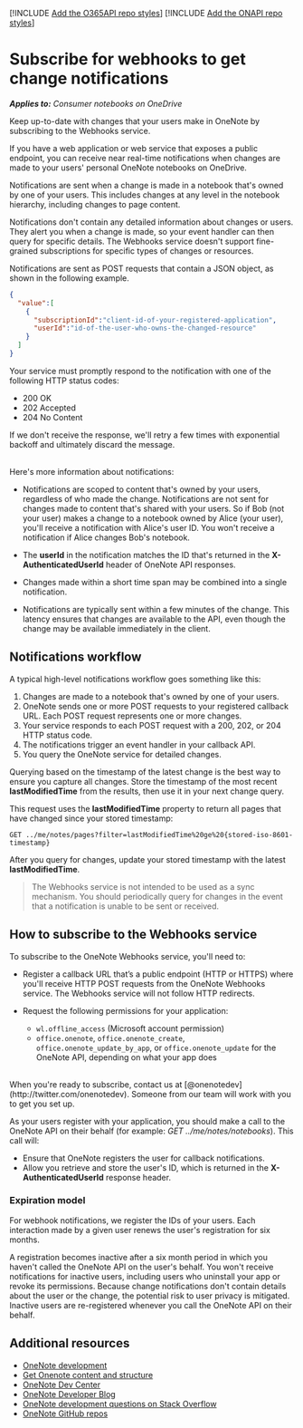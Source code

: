 ﻿---
ms.TocTitle: Subscribe for webhooks
Title: Subscribe for webhooks to get change notifications
Description: Keep up-to-date with changes that your users make in OneNote by subscribing for webhooks.
ms.ContentId: 0793a8f9-4805-4666-9d45-3b79c278d765
ms.topic: article (how-tos)
ms.date: February 2, 2016
---

[!INCLUDE [Add the O365API repo styles](../includes/controls/addo365apistyles.xml)]
[!INCLUDE [Add the ONAPI repo styles](../includes/controls/addonapistyles.xml)]


# Subscribe for webhooks to get change notifications

*__Applies to:__ Consumer notebooks on OneDrive*

Keep up-to-date with changes that your users make in OneNote by subscribing to the Webhooks service.

If you have a web application or web service that exposes a public endpoint, you can receive near real-time notifications when changes are made to your users' personal OneNote notebooks on OneDrive.  

Notifications are sent when a change is made in a notebook that's owned by one of your users. This includes changes at any level in the notebook hierarchy, including changes to page content. 

Notifications don't contain any detailed information about changes or users. They alert you when a change is made, so your event handler can then query for specific details. 
 The Webhooks service doesn't support fine-grained subscriptions for specific types of changes or resources.

Notifications are sent as POST requests that contain a JSON object, as shown in the following example.

```json
{
  "value":[
    {
	  "subscriptionId":"client-id-of-your-registered-application",
	  "userId":"id-of-the-user-who-owns-the-changed-resource" 
	}
  ]
}
```

Your service must promptly respond to the notification with one of the following HTTP status codes:

- 200 OK
- 202 Accepted
- 204 No Content

If we don't receive the response, we'll retry a few times with exponential backoff and ultimately discard the message.

<br />
Here's more information about notifications:

- Notifications are scoped to content that's owned by your users, regardless of who made the change. Notifications are not sent for changes made to content that's shared with your users.
  So if Bob (not your user) makes a change to a notebook owned by Alice (your user), you'll receive a notification with Alice's user ID. You won't receive a notification if Alice changes Bob's notebook.

- The **userId** in the notification matches the ID that's returned in the **X-AuthenticatedUserId** header of OneNote API responses.

- Changes made within a short time span may be combined into a single notification.  

- Notifications are typically sent within a few minutes of the change. This latency ensures that changes are available to the API, even though the change may be available immediately in the client.


## Notifications workflow 

A typical high-level notifications workflow goes something like this:

1. Changes are made to a notebook that's owned by one of your users.
2. OneNote sends one or more POST requests to your registered callback URL. Each POST request represents one or more changes.
3. Your service responds to each POST request with a 200, 202, or 204 HTTP status code. 
3. The notifications trigger an event handler in your callback API. 
3. You query the OneNote service for detailed changes.

Querying based on the timestamp of the latest change is the best way to ensure you capture all changes. Store the timestamp of the most recent **lastModifiedTime** from the results, then use it in your next change query.

This request uses the **lastModifiedTime** property to return all pages that have changed since your stored timestamp:

```
GET ../me/notes/pages?filter=lastModifiedTime%20ge%20{stored-iso-8601-timestamp}
```

After you query for changes, update your stored timestamp with the latest **lastModifiedTime**.

>The Webhooks service is not intended to be used as a sync mechanism. You should periodically query for changes in the event that a notification is unable to be sent or received.  


<a name="subscribe"></a>
## How to subscribe to the Webhooks service
To subscribe to the OneNote Webhooks service, you'll need to:

- Register a callback URL that’s a public endpoint (HTTP or HTTPS)<!-- hosted on the same domain as your app--> where you'll receive HTTP POST requests from the OneNote Webhooks service. The Webhooks service will not follow HTTP redirects.

- Request the following permissions for your application: 
   - `wl.offline_access` (Microsoft account permission)
   - `office.onenote`, `office.onenote_create`, `office.onenote_update_by_app`, or `office.onenote_update` for the OneNote API, depending on what your app does
 
<br />
When you're ready to subscribe, contact us at [@onenotedev](http://twitter.com/onenotedev). Someone from our team will work with you to get you set up. 

As your users register with your application, you should make a call to the OneNote API on their behalf (for example: *GET ../me/notes/notebooks*). This call will:

- Ensure that OneNote registers the user for callback notifications.
- Allow you retrieve and store the user's ID, which is returned in the **X-AuthenticatedUserId** response header.


### Expiration model
For webhook notifications, we register the IDs of your users. Each interaction made by a given user renews the user's registration for six months.

A registration becomes inactive after a six month period in which you haven't called the OneNote API on the user's behalf. You won't receive notifications for inactive users, including users who uninstall your app or revoke its permissions. 
 Because change notifications don't contain details about the user or the change, the potential risk to user privacy is mitigated. Inactive users are re-registered whenever you call the OneNote API on their behalf.


<a name="see-also"></a>
## Additional resources

- [OneNote development](../howto/onenote-landing.md)
- [Get Onenote content and structure](../howto/onenote-get-content.md)
- [OneNote Dev Center](http://dev.onenote.com/)
- [OneNote Developer Blog](http://go.microsoft.com/fwlink/?LinkID=390183)
- [OneNote development questions on Stack Overflow](http://stackoverflow.com/questions/tagged/onenote-api+onenote) 
- [OneNote GitHub repos](http://go.microsoft.com/fwlink/?LinkID=390178)
